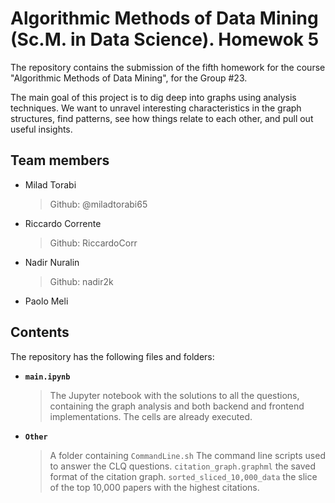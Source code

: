 # Algorithmic Methods of Data Mining (Sc.M. in Data Science). Homewok 5

The repository contains the submission of the fifth homework for the course "Algorithmic Methods of Data Mining", for the Group #23.

The main goal of this project is to dig deep into graphs using analysis techniques. We want to unravel interesting characteristics in the graph structures, find patterns, see how things relate to each other, and pull out useful insights.

## Team members
* Milad Torabi</p>
    > Github: @miladtorabi65
* Riccardo Corrente</p>
    > Github: RiccardoCorr
* Nadir Nuralin</p>
    > Github: nadir2k
* Paolo Meli
## Contents
The repository has the following files and folders:

* __`main.ipynb`__
    > The Jupyter notebook with the solutions to all the questions, containing the graph analysis and both backend and frontend implementations. The cells are already executed.
* __`Other`__
    > A folder containing `CommandLine.sh` The command line scripts used to answer the CLQ questions.
    > `citation_graph.graphml` the saved format of the citation graph.
    > `sorted_sliced_10,000_data` the slice of the top 10,000 papers with the highest citations.
